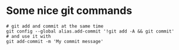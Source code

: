 # Some nice git commands

```console
# git add and commit at the same time  
git config --global alias.add-commit '!git add -A && git commit'  
# and use it with  
git add-commit -m 'My commit message'


```
